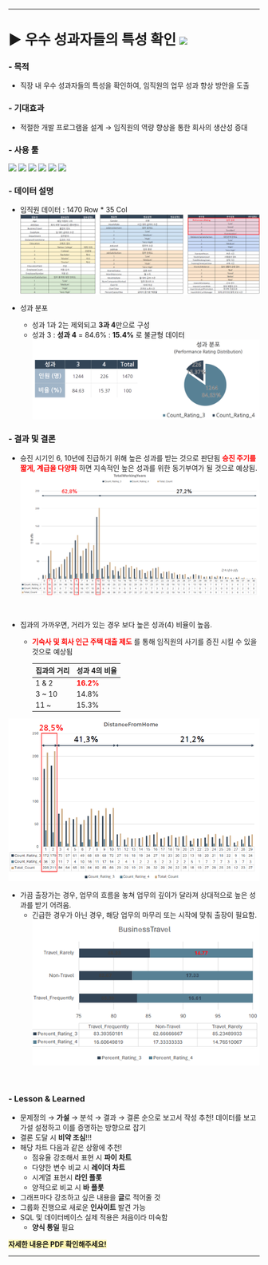 ***

<!--제목-->
# ▶ 우수 성과자들의 특성 확인 <img src="https://img.shields.io/badge/Personal_Project-000000"/>

<!--목적-->
### - 목적

- 직장 내 우수 성과자들의 특성을 확인하여, 임직원의 업무 성과 향상 방안을 도출

<!--기대효과Expected Impact-->
### - 기대효과

- 적절한 개발 프로그램을 설계 → 임직원의 역량 향상을 통한 회사의 생산성 증대

<!--기간Project Duration-->
<!--역할Role-->
<!--사용 툴Tools Used-->
### - 사용 툴

<img src="https://img.shields.io/badge/Python-3776AB?style=flat&logo=python&logoColor=white"/> <img src="https://img.shields.io/badge/MySQL-4479A1?style=flat&logo=mysql&logoColor=white"/> <img src="https://img.shields.io/badge/VisualStudioCode-007ACC?style=flat&logo=visualstudiocode&logoColor=white"/> <img src="https://img.shields.io/badge/DBeaver-382923?style=flat&logo=dbeaver&logoColor=white"/> <img src="https://img.shields.io/badge/MicrosoftExcel-217346?style=flat&logo=microsoftexcel&logoColor=white"/> <img src="https://img.shields.io/badge/MicrosoftPowerPoint-B7472A?style=flat&logo=microsoftpowerpoint&logoColor=white"/>

<!--데이터 설명Data Description-->
### - 데이터 설명
- 임직원 데이터 : 1470 Row * 35 Col
![alt text](image.png)

- 성과 분포
  - 성과 1과 2는 제외되고 **3과 4**만으로 구성
  - 성과 3 : **성과 4** = 84.6% : **15.4%** 로 불균형 데이터
![alt text](image-1.png)

<!--분석 프로세스Analysis Process(전처리,피쳐셀렉션,표준화/정규화,모델셀렉션,성능평가/Threshold,...)-->
<!--결과Results-->
### - 결과 및 결론
- 승진 시기인 6, 10년에 진급하기 위해 높은 성과를 받는 것으로 판단됨
**<span style="color:red">승진 주기를 짧게, 계급을 다양화</span>** 하면 지속적인 높은 성과를 위한 동기부여가 될 것으로 예상됨.
![alt text](image-3.png)
<br/>

- 집과의 가까우면, 거리가 있는 경우 보다 높은 성과(4) 비율이 높음.
  - **<span style="color:red">기숙사 및 회사 인근 주택 대출 제도</span>** 를 통해 임직원의 사기를 증진 시킬 수 있을 것으로 예상됨

    |집과의 거리|성과 4의 비율|
    |------|---|
    |1 & 2|**<span style="color:red">16.2%</span>**|
    |3 ~ 10|14.8%|
    |11 ~|15.3%|

![alt text](image-4.png)
<br/>

- 가끔 출장가는 경우, 업무의 흐름을 놓쳐 업무의 깊이가 달라져 상대적으로 높은 성과를 받기 어려움.
    - 긴급한 경우가 아닌 경우, 해당 업무의 마무리 또는 시작에 맞춰 출장이 필요함.
![alt text](image-5.png)
<br/>

<!--Lesson&Learned-->
### - Lesson & Learned
-  문제정의 → **가설** → 분석 → 결과 → 결론 순으로 보고서 작성 추천!
    데이터를 보고 가설 설정하고 이를 증명하는 방향으로 잡기
- 결론 도달 시 **비약 조심**!!!
-  해당 차트 다음과 같은 상황에 추천!
   - 점유율 강조해서 표현 시 **파이 차트**
   - 다양한 변수 비교 시 **레이더 차트**
   - 시계열 표현시 **라인 플롯**
   - 양적으로 비교 시 **바 플롯**
- 그래프마다 강조하고 싶은 내용을 **글**로 적어줄 것
- 그룹화 진행으로 새로운 **인사이트** 발견 가능
- SQL 및 데이터베이스 실제 적용은 처음이라 미숙함
  -  **양식 통일** 필요

**<span style="#2D3748;background-color:#fff5b1;"> 자세한 내용은 PDF 확인해주세요!</span>**
***